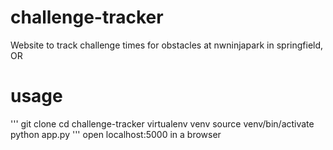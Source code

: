# challenge-tracker
Website to track challenge times for obstacles at nwninjapark in springfield, OR

# usage
'''
git clone <this repo>
cd challenge-tracker
virtualenv venv
source venv/bin/activate
python app.py
''' 
open localhost:5000 in a browser
